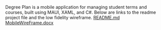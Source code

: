Degree Plan is a mobile application for managing student terms and courses, built using MAUI, XAML, and C#. Below are links to the readme project file and the low fidelity wireframe.
[README.md](https://github.com/user-attachments/files/15974110/README.md)
[MobileWireFrame.docx](https://github.com/user-attachments/files/15974111/MobileWireFrame.docx)
